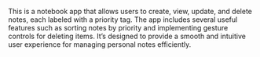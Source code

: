 This is a notebook app that allows users to create, view, update, and delete notes, each labeled with a priority tag. The app includes several useful features such as sorting notes by priority and implementing gesture controls for deleting items. It’s designed to provide a smooth and intuitive user experience for managing personal notes efficiently.

